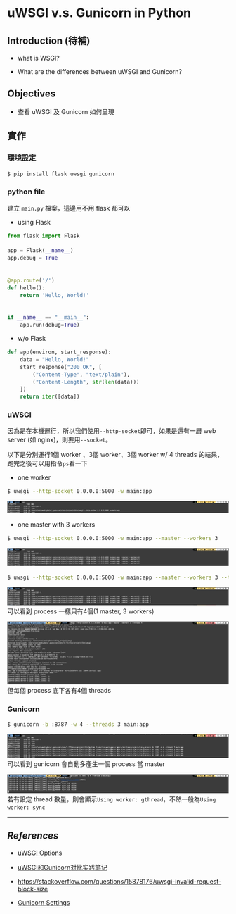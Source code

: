 # uWSGI v.s. Gunicorn in Python

## Introduction (待補)

- what is WSGI?

- What are the differences between uWSGI and Gunicorn?

## Objectives

- 查看 uWSGI 及 Gunicorn 如何呈現

## 實作

### **環境設定**

```bash
$ pip install flask uwsgi gunicorn
```

### **python file**

建立 `main.py` 檔案，這邊用不用 flask 都可以

- using Flask

```python
from flask import Flask

app = Flask(__name__)
app.debug = True


@app.route('/')
def hello():
    return 'Hello, World!'


if __name__ == "__main__":
    app.run(debug=True)
```

- w/o Flask

```python
def app(environ, start_response):
    data = "Hello, World!"
    start_response("200 OK", [
        ("Content-Type", "text/plain"),
        ("Content-Length", str(len(data)))
    ])
    return iter([data])
```

### **uWSGI**

因為是在本機運行，所以我們使用`--http-socket`即可，如果是還有一層 web server (如 nginx)，則要用`--socket`。

以下是分別運行1個 worker 、3個 worker、3個 worker w/ 4 threads 的結果，跑完之後可以用指令`ps`看一下

- one worker

```bash
$ uwsgi --http-socket 0.0.0.0:5000 -w main:app
```

![Image](/img/uWSGI_1w.png)

- one master with 3 workers

```bash
$ uwsgi --http-socket 0.0.0.0:5000 -w main:app --master --workers 3
```

![Image](/img/uWSGI_1m3w.png)

```bash
$ uwsgi --http-socket 0.0.0.0:5000 -w main:app --master --workers 3 --threads 4
```

![Image](/img/uWSGI_1m3w4t_1.png)
可以看到 process 一樣只有4個(1 master, 3 workers)

![Image](/img/uWSGI_1m3w4t_2.png)
但每個 process 底下各有4個 threads

### **Gunicorn**

```bash
$ gunicorn -b :8787 -w 4 --threads 3 main:app
```

![Image](/img/gunicorn_1.png)
可以看到 gunicorn 會自動多產生一個 process 當 master

![Image](/img/gunicorn_2.png)
若有設定 thread 數量，則會顯示`Using worker: gthread`，不然一般為`Using worker: sync`

---

## _**References**_

- [uWSGI Options](https://uwsgi-docs.readthedocs.io/en/latest/Options.html)

- [uWSGI和Gunicorn对比实践笔记](https://zhuanlan.zhihu.com/p/50857407)

- https://stackoverflow.com/questions/15878176/uwsgi-invalid-request-block-size

- [Gunicorn Settings](https://docs.gunicorn.org/en/stable/settings.html)